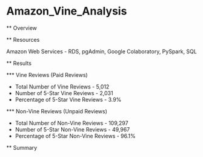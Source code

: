 # Amazon_Vine_Analysis
** Overview

** Resources

Amazon Web Services - RDS, pgAdmin, Google Colaboratory, PySpark, SQL

** Results

*** Vine Reviews (Paid Reviews)
- Total Number of Vine Reviews - 5,012
- Number of 5-Star Vine Reviews - 2,031
- Percentage of 5-Star Vine Reviews - 3.9%

*** Non-Vine Reviews (Unpaid Reviews)
- Total Number of Non-Vine Reviews - 109,297
- Number of 5-Star Non-Vine Reviews - 49,967
- Percentage of 5-Star Non-Vine Reviews - 96.1%

** Summary
